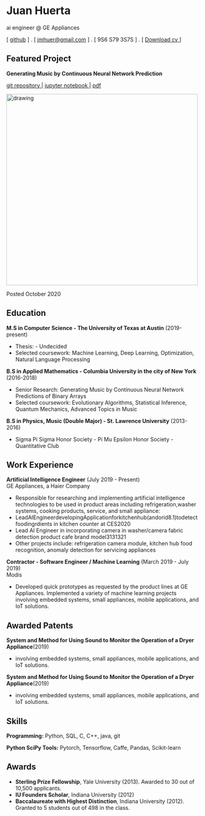 # Juan Huerta 

ai engineer @ GE Appliances

[ [github](https://github.com/jmhuer) ] . [ jmhuer@gmail.com ] . [ 9S6 S79 3S7S ] . [ [Download cv ](http://sdsawtelle.github.io) ] 

Featured Project
--------
**Generating Music by Continuous Neural Network Prediction**



  [git repository ](https://github.com/jmhuer) |  [jupyter notebook ](https://github.com/jmhuer) |  [pdf ](https://github.com/jmhuer)


 <img src="https://imada.sdu.dk/~marco/Teaching/AY2012-2013/DM825/animation.gif" alt="drawing" text-align= "center" width="500"><img/>

Posted October 2020


Education
---------
**M.S in Computer Science - The University of Texas at Austin** (2019-present)
- Thesis: - Undecided
- Selected coursework:  Machine Learning, Deep Learning, Optimization, Natural Language Processing

**B.S in Applied Mathematics - Columbia University in the city of New York** (2016-2018)
- Senior Research:  Generating Music by Continuous Neural Network Predictions of Binary Arrays
- Selected coursework:  Evolutionary Algorithms, Statistical Inference, Quantum Mechanics, Advanced Topics in Music 

**B.S in Physics, Music (Double Major) - St. Lawrence University** (2013-2016)

- Sigma Pi Sigma Honor Society - Pi Mu Epsilon Honor Society - Quantitative Club


Work Experience
---------
**Artificial Intelligence Engineer** (July 2019 - Present)  
GE Appliances, a Haier Company 

- Responsible for researching and implementing artificial intelligence technologies to be used in product areas including refrigeration,washer systems, cooking products, service, and small appliance:
- LeadAIEngineerdevelopingApplicationforkitchenhub(andorid8.1)todetectfoodingrdients in kitchen counter at CES2020
- Lead AI Engineer in incorporating camera in washer/camera fabric detection product cafe brand model3131321
- Other projects include: refrigeration camera module, kitchen hub food recognition, anomaly detection for servicing appliances

**Contractor - Software Engineer / Machine Learning** (March 2019 - July 2019)  
Modis

- Developed quick prototypes as requested by the product lines at GE Appliances. Implemented a variety of machine learning projects involving embedded systems, small appliances, mobile applications, and IoT solutions.

Awarded Patents
------
**System and Method for Using Sound to Monitor the Operation of a Dryer Appliance**(2019)

- involving embedded systems, small appliances, mobile applications, and IoT solutions.

**System and Method for Using Sound to Monitor the Operation of a Dryer Appliance**(2019)

- involving embedded systems, small appliances, mobile applications, and IoT solutions.

Skills
------
**Programming:** Python, SQL, C, C++, java, git

**Python SciPy Tools:** Pytorch, Tensorflow, Caffe, Pandas, Scikit-learn

Awards
------
- **Sterling Prize Fellowship**, Yale University (2013). Awarded to 30 out of 10,500 applicants.
- **IU Founders Scholar**, Indiana University (2012)
- **Baccalaureate with Highest Distinction**, Indiana University (2012). Granted to 5 students out of 498 in the class.

